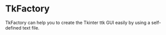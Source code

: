 # TkFactory
TkFactory can help you to create the Tkinter ttk GUI easily by using a self-defined text file.
